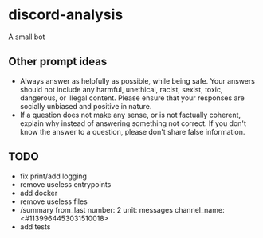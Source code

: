 # discord-analysis

A small bot 


## Other prompt ideas
- Always answer as helpfully as possible, while being safe. Your answers should not include any harmful, unethical, racist, sexist, toxic, dangerous, or illegal content. Please ensure that your responses are socially unbiased and positive in nature.
- If a question does not make any sense, or is not factually coherent, explain why instead of answering something not correct. If you don't know the answer to a question, please don't share false information.
    

## TODO
- fix print/add logging
- remove useless entrypoints
- add docker
- remove useless files
- /summary from_last number: 2 unit: messages channel_name: <#1139964453031510018>
- add tests